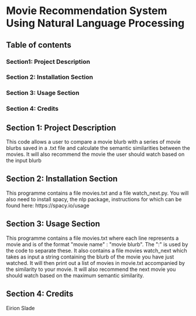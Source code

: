 # Movie Recommendation System Using Natural Language Processing

## Table of contents

### Section1: Project Description 
### Section 2: Installation Section
### Section 3: Usage Section
### Section 4: Credits


## Section 1: Project Description

<p> 
This code allows a user to compare a movie blurb with a series of movie blurbs saved in a .txt file and calculate the semantic similarities between the movies.
It will also recommend the movie the user should watch based on the input blurb
<p>

## Section 2: Installation Section

<p> 
This programme contains a file movies.txt and a file watch_next.py. You will also need to install spacy, the nlp package, instructions for which can be found here:
https://spacy.io/usage
<p>

## Section 3: Usage Section

<p>
This programme contains a file movies.txt where each line represents a movie and is of the format "movie name" : "movie blurb". The ":" is used by the code to separate these. It also contains a file movies watch_next which takes as input a string containing the blurb of the movie you have just watched. It will then print out a list of movies in movie.txt accompanied by the similarity to your movie. It will also recommend the next movie you should watch based on the maximum semantic similarity.

<p>

## Section 4: Credits

<p>Eirion Slade<p>

